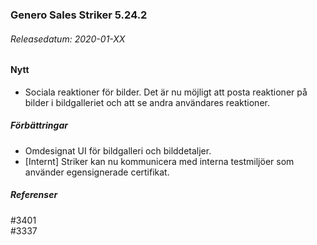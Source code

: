 ### Genero Sales Striker 5.24.2

###### Releasedatum: 2020-01-XX

#### Nytt

* Sociala reaktioner för bilder. Det är nu möjligt att posta reaktioner på bilder i bildgalleriet och att se andra användares reaktioner.

##### Förbättringar

* Omdesignat UI för bildgalleri och bilddetaljer.
* [Internt] Striker kan nu kommunicera med interna testmiljöer som använder egensignerade certifikat.

##### Referenser

#3401 \
#3337

